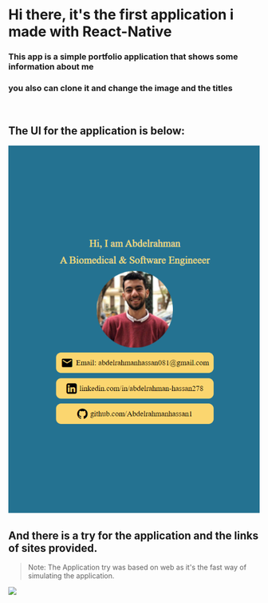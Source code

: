 # Hi there, it's the first application i made with React-Native

### This app is a simple portfolio application that shows some information about me

### you also can clone it and change the image and the titles

<br>

## <strong>The UI for the application is below:</strong>

<img src="./README assets/react native app .png">

## <strong>And there is a try for the application and the links of sites provided.</strong>

> Note: The Application try was based on web as it's the fast way of simulating the application.

<img src="./README assets/portfolio Project.gif">
